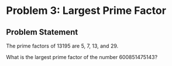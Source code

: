 # Problem 3: Largest Prime Factor

## Problem Statement

The prime factors of $13195$ are $5$, $7$, $13$, and $29$.

What is the largest prime factor of the number $600851475143$?